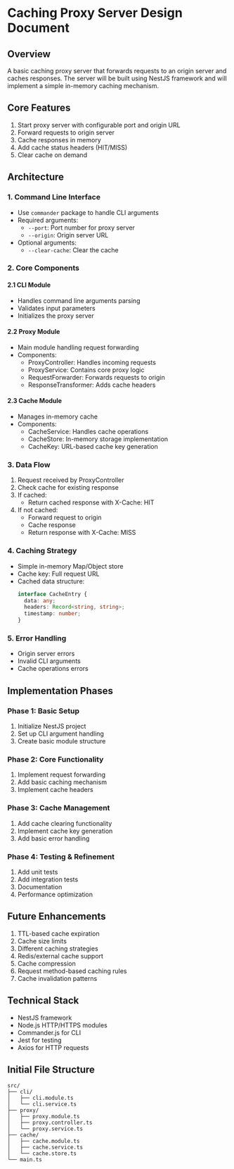 # Caching Proxy Server Design Document

## Overview
A basic caching proxy server that forwards requests to an origin server and caches responses. The server will be built using NestJS framework and will implement a simple in-memory caching mechanism.

## Core Features
1. Start proxy server with configurable port and origin URL
2. Forward requests to origin server
3. Cache responses in memory
4. Add cache status headers (HIT/MISS)
5. Clear cache on demand

## Architecture

### 1. Command Line Interface
- Use `commander` package to handle CLI arguments
- Required arguments:
  - `--port`: Port number for proxy server
  - `--origin`: Origin server URL
- Optional arguments:
  - `--clear-cache`: Clear the cache

### 2. Core Components

#### 2.1 CLI Module
- Handles command line arguments parsing
- Validates input parameters
- Initializes the proxy server

#### 2.2 Proxy Module
- Main module handling request forwarding
- Components:
  - ProxyController: Handles incoming requests
  - ProxyService: Contains core proxy logic
  - RequestForwarder: Forwards requests to origin
  - ResponseTransformer: Adds cache headers

#### 2.3 Cache Module
- Manages in-memory cache
- Components:
  - CacheService: Handles cache operations
  - CacheStore: In-memory storage implementation
  - CacheKey: URL-based cache key generation

### 3. Data Flow
1. Request received by ProxyController
2. Check cache for existing response
3. If cached:
   - Return cached response with X-Cache: HIT
4. If not cached:
   - Forward request to origin
   - Cache response
   - Return response with X-Cache: MISS

### 4. Caching Strategy
- Simple in-memory Map/Object store
- Cache key: Full request URL
- Cached data structure:
  ```typescript
  interface CacheEntry {
    data: any;
    headers: Record<string, string>;
    timestamp: number;
  }
  ```

### 5. Error Handling
- Origin server errors
- Invalid CLI arguments
- Cache operations errors

## Implementation Phases

### Phase 1: Basic Setup
1. Initialize NestJS project
2. Set up CLI argument handling
3. Create basic module structure

### Phase 2: Core Functionality
1. Implement request forwarding
2. Add basic caching mechanism
3. Implement cache headers

### Phase 3: Cache Management
1. Add cache clearing functionality
2. Implement cache key generation
3. Add basic error handling

### Phase 4: Testing & Refinement
1. Add unit tests
2. Add integration tests
3. Documentation
4. Performance optimization

## Future Enhancements
1. TTL-based cache expiration
2. Cache size limits
3. Different caching strategies
4. Redis/external cache support
5. Cache compression
6. Request method-based caching rules
7. Cache invalidation patterns

## Technical Stack
- NestJS framework
- Node.js HTTP/HTTPS modules
- Commander.js for CLI
- Jest for testing
- Axios for HTTP requests

## Initial File Structure
```
src/
├── cli/
│   ├── cli.module.ts
│   └── cli.service.ts
├── proxy/
│   ├── proxy.module.ts
│   ├── proxy.controller.ts
│   └── proxy.service.ts
├── cache/
│   ├── cache.module.ts
│   ├── cache.service.ts
│   └── cache.store.ts
└── main.ts
```
